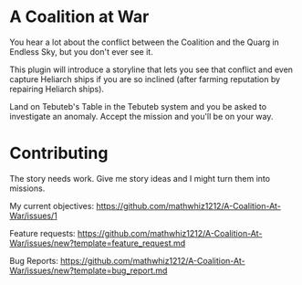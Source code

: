 # A Coalition at War

You hear a lot about the conflict between the Coalition and the Quarg in Endless Sky, but you don't ever see it. 

This plugin will introduce a storyline that lets you see that conflict and even capture Heliarch ships if you are so inclined (after farming reputation by repairing Heliarch ships).

Land on Tebuteb's Table in the Tebuteb system and you be asked to investigate an anomaly. Accept the mission and you'll be on your way.

# Contributing

The story needs work. Give me story ideas and I might turn them into missions.

My current objectives: https://github.com/mathwhiz1212/A-Coalition-At-War/issues/1

Feature requests: https://github.com/mathwhiz1212/A-Coalition-At-War/issues/new?template=feature_request.md

Bug Reports: https://github.com/mathwhiz1212/A-Coalition-At-War/issues/new?template=bug_report.md
